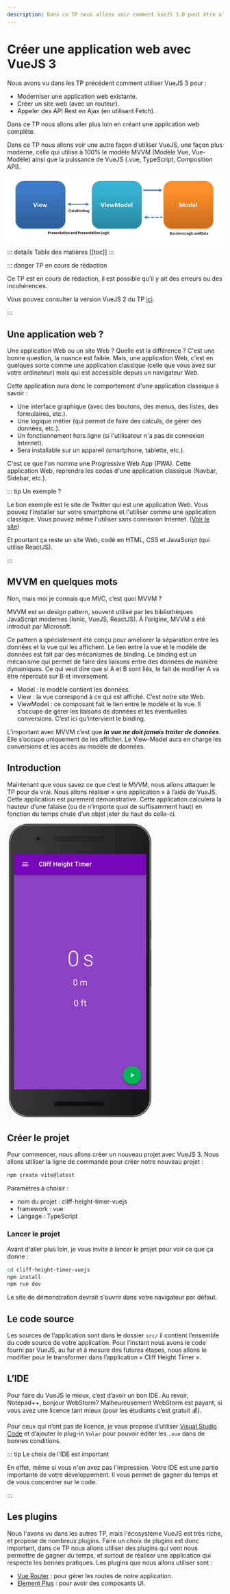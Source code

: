 ```yaml
---
description: Dans ce TP nous allons voir comment VueJS 3.0 peut être utilisé pour créer une application web. 
---
```


# Créer une application web avec VueJS 3

Nous avons vu dans les TP précédent comment utiliser VueJS 3 pour :

- Moderniser une application web existante.
- Créer un site web (avec un routeur).
- Appeler des API Rest en Ajax (en utilisant Fetch).

Dans ce TP nous allons aller plus loin en créant une application web complète.

Dans ce TP nous allons voir une autre façon d’utiliser VueJS, une façon plus moderne, celle qui utilise à 100% le modèle MVVM (Modèle Vue, Vue-Modèle) ainsi que la puissance de VueJS (.vue, TypeScript, Composition API).

![MMVM Pattern](./res/MVVMPattern.png)

::: details Table des matières
[[toc]]
:::

::: danger TP en cours de rédaction

Ce TP est en cours de rédaction, il est possible qu'il y ait des erreurs ou des incohérences.

Vous pouvez consulter la version VueJS 2 du TP [ici](../vuejs/tp2.md).

:::

## Une application web ?

Une application Web ou un site Web ? Quelle est la différence ? C'est une bonne question, la nuance est faible. Mais, une application Web, c'est en quelques sorte comme une application classique (celle que vous avez sur votre ordinateur) mais qui est accessible depuis un navigateur Web.

Cette application aura donc le comportement d'une application classique à savoir :

- Une interface graphique (avec des boutons, des menus, des listes, des formulaires, etc.).
- Une logique métier (qui permet de faire des calculs, de gérer des données, etc.).
- Un fonctionnement hors ligne (si l'utilisateur n'a pas de connexion Internet).
- Sera installable sur un appareil (smartphone, tablette, etc.).

C'est ce que l'on nomme une Progressive Web App (PWA). Cette application Web, reprendra les codes d'une application classique (Navbar, Sidebar, etc.).

::: tip Un exemple ?

Le bon exemple est le site de Twitter qui est une application Web. Vous pouvez l'installer sur votre smartphone et l'utiliser comme une application classique. Vous pouvez même l'utiliser sans connexion Internet. ([Voir le site](https://twitter.com/))

Et pourtant ça reste un site Web, codé en HTML, CSS et JavaScript (qui utilise ReactJS).

:::

## MVVM en quelques mots

Non, mais moi je connais que MVC, c’est quoi MVVM ?

MVVM est un design pattern, souvent utilisé par les bibliothèques JavaScript modernes (Ionic, VueJS, ReactJS). À l’origine, MVVM a été introduit par Microsoft.

Ce pattern a spécialement été conçu pour améliorer la séparation entre les données et la vue qui les affichent. Le lien entre la vue et le modèle de données est fait par des mécanismes de binding. Le binding est un mécanisme qui permet de faire des liaisons entre des données de manière dynamiques. Ce qui veut dire que si A et B sont liés, le fait de modifier A va être répercuté sur B et inversement.

- Model : le modèle contient les données.
- View : la vue correspond à ce qui est affiché. C’est notre site Web.
- ViewModel : ce composant fait le lien entre le modèle et la vue. Il s’occupe de gérer les liaisons de données et les éventuelles conversions. C’est ici qu’intervient le binding.

L’important avec MVVM c’est que **_la vue ne doit jamais traiter de données_**. Elle s’occupe uniquement de les afficher. Le View-Model aura en charge les conversions et les accès au modèle de données.

## Introduction

Maintenant que vous savez ce que c’est le MVVM, nous allons attaquer le TP pour de vrai. Nous allons réaliser « une application » à l’aide de VueJS. Cette application est purement démonstrative. Cette application calculera la hauteur d’une falaise (ou de n’importe quoi de suffisamment haut) en fonction du temps chute d’un objet jeter du haut de celle-ci.

![Cliff-Height-Timer-VueJS](https://github.com/c4software/Cliff-Height-Timer-VueJS/raw/master/demo.png)

## Créer le projet

Pour commencer, nous allons créer un nouveau projet avec VueJS 3. Nous allons utiliser la ligne de commande pour créer notre nouveau projet :

```bash
npm create vite@latest
```

Paramètres à choisir :

- nom du projet : cliff-height-timer-vuejs
- framework : vue
- Langage : TypeScript

### Lancer le projet

Avant d'aller plus loin, je vous invite à lancer le projet pour voir ce que ça donne :

```bash
cd cliff-height-timer-vuejs
npm install
npm run dev
```

Le site de démonstration devrait s'ouvrir dans votre navigateur par défaut.

## Le code source

Les sources de l’application sont dans le dossier `src/` il contient l’ensemble du code source de votre application. Pour l’instant nous avons le code fourni par VueJS, au fur et à mesure des futures étapes, nous allons le modifier pour le transformer dans l’application « Cliff Height Timer ».

## L’IDE

Pour faire du VueJS le mieux, c’est d’avoir un bon IDE. Au revoir, Notepad++, bonjour WebStorm? Malheureusement WebStorm est payant, si vous avez une licence tant mieux (pour les étudiants c’est gratuit 💰).

Pour ceux qui n’ont pas de licence, je vous propose d’utiliser [Visual Studio Code](https://code.visualstudio.com) et d’ajouter le plug-in `Volar` pour pouvoir éditer les `.vue` dans de bonnes conditions.

::: tip Le choix de l’IDE est important

En effet, même si vous n'en avez pas l'impression. Votre IDE est une partie importante de votre développement. Il vous permet de gagner du temps et de vous concentrer sur le code. 

:::

## Les plugins

Nous l'avons vu dans les autres TP, mais l'écosystème VueJS est très riche, et propose de nombreux plugins. Faire un choix de plugins est donc important, dans ce TP nous allons utiliser des plugins qui vont nous permettre de gagner du temps, et surtout de réaliser une application qui respecte les bonnes pratiques. Les plugins que nous allons utiliser sont :

- [Vue Router](https://router.vuejs.org) : pour gérer les routes de notre application.
- [Element Plus](https://element-plus.org) : pour avoir des composants UI.

